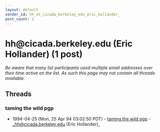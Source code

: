 ```yaml
---
layout: default
sender_id: hh_at_cicada_berkeley_edu_eric_hollander_
post_count: 1
---
```


# hh<span>@</span>cicada.berkeley.edu (Eric Hollander) (1 post)

_Be aware that many list participants used multiple email addresses over their time active on the list. As such this page may not contain all threads available._

## Threads

### taming the wild pgp
+ 1994-04-25 (Mon, 25 Apr 94 03:02:50 PDT) - [taming the wild pgp](/archive/1994/04/3a8171ff98b744e497a08e5db21cc2a8c6aed376b4180ec037ae857e328b916a) - _hh@cicada.berkeley.edu (Eric Hollander)_

